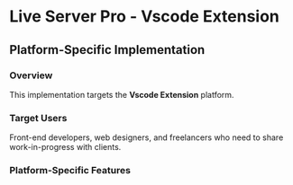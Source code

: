 # Live Server Pro - Vscode Extension

## Platform-Specific Implementation

### Overview
This implementation targets the **Vscode Extension** platform.

### Target Users
Front-end developers, web designers, and freelancers who need to share work-in-progress with clients.

### Platform-Specific Features
